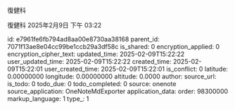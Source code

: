 復健科

復健科
2025年2月9日
下午 03:22


id: e7961fe6fb794ad8aa00e8730aa38168
parent_id: 7071f13ae8e04cc99be1ccb29a3df58c
is_shared: 0
encryption_applied: 0
encryption_cipher_text: 
updated_time: 2025-02-09T15:22:22
user_updated_time: 2025-02-09T15:22:22
created_time: 2025-02-09T15:22:01
user_created_time: 2025-02-09T15:22:01
is_conflict: 0
latitude: 0.00000000
longitude: 0.00000000
altitude: 0.0000
author: 
source_url: 
is_todo: 0
todo_due: 0
todo_completed: 0
source: onenote
source_application: OneNoteMdExporter
application_data: 
order: 98300000
markup_language: 1
type_: 1
